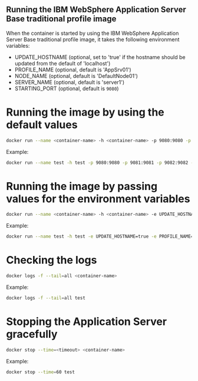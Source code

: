 ## Running the IBM WebSphere Application Server Base traditional profile image

When the container is started by using the IBM WebSphere Application Server Base traditional profile image, it takes the following environment variables:

* UPDATE_HOSTNAME (optional, set to 'true' if the hostname should be updated from the default of 'localhost')
* PROFILE_NAME (optional, default is 'AppSrv01')
* NODE_NAME (optional, default is 'DefaultNode01')
* SERVER_NAME (optional, default is 'server1')
* STARTING_PORT (optional, default is `9080`)

# Running the image by using the default values

```bash
docker run --name <container-name> -h <container-name> -p 9080:9080 -p 9081:9081 -p 9082:9082 -p 9083:9083 -d <profile-image-name>
```

Example:

```bash
docker run --name test -h test -p 9080:9080 -p 9081:9081 -p 9082:9082 -p 9083:9083 -d baseprofile
```

# Running the image by passing values for the environment variables

```bash
docker run --name <container-name> -h <container-name> -e UPDATE_HOSTNAME=true -e PROFILE_NAME=<profile-name> -e NODE_NAME=<node-name> -e SERVER_NAME=<server-name> -e STARTING_PORT=<starting-port> -p <starting-port+1:starting-port+1> -p <starting-port+2:starting-port+2> -p <starting-port+3:starting-port+3> -d <profile-image-name>
```    

Example:

```bash
docker run --name test -h test -e UPDATE_HOSTNAME=true -e PROFILE_NAME=AppSrv02 -e NODE_NAME=DefaultNode02 -e SERVER_NAME=server2 -e SERVER_NAME=10080 -p 10080:10080 -p 10081:10081 -p 10082:10082 -p 10083:10083 -d baseprofile 
``` 

# Checking the logs

```bash
docker logs -f --tail=all <container-name>
```

Example:

```bash
docker logs -f --tail=all test
``` 

# Stopping the Application Server gracefully

```bash
docker stop --time=<timeout> <container-name>
```

Example:

```bash
docker stop --time=60 test
```
